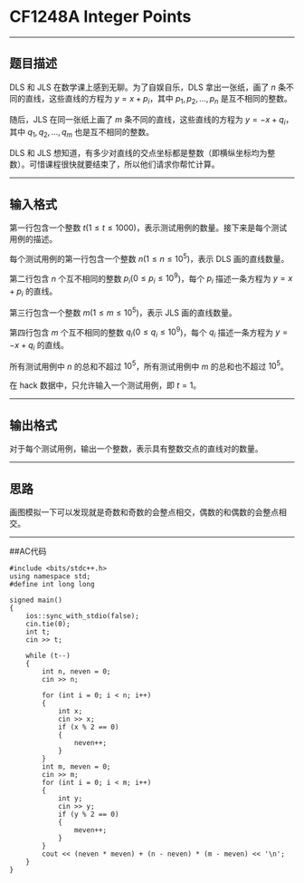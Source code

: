 # CF1248A Integer Points

****************
## 题目描述

DLS 和 JLS 在数学课上感到无聊。为了自娱自乐，DLS 拿出一张纸，画了 $n$ 条不同的直线，这些直线的方程为 $y = x + p_i$，其中 $p_1, p_2, \ldots, p_n$ 是互不相同的整数。

随后，JLS 在同一张纸上画了 $m$ 条不同的直线，这些直线的方程为 $y = -x + q_i$，其中 $q_1, q_2, \ldots, q_m$ 也是互不相同的整数。

DLS 和 JLS 想知道，有多少对直线的交点坐标都是整数（即横纵坐标均为整数）。可惜课程很快就要结束了，所以他们请求你帮忙计算。

***************************
## 输入格式

第一行包含一个整数 $t$($1 \le t \le 1000$)，表示测试用例的数量。接下来是每个测试用例的描述。

每个测试用例的第一行包含一个整数 $n$($1 \le n \le 10^5$)，表示 DLS 画的直线数量。

第二行包含 $n$ 个互不相同的整数 $p_i$($0 \le p_i \le 10^9$)，每个 $p_i$ 描述一条方程为 $y = x + p_i$ 的直线。

第三行包含一个整数 $m$($1 \le m \le 10^5$)，表示 JLS 画的直线数量。

第四行包含 $m$ 个互不相同的整数 $q_i$($0 \le q_i \le 10^9$)，每个 $q_i$ 描述一条方程为 $y = -x + q_i$ 的直线。

所有测试用例中 $n$ 的总和不超过 $10^5$，所有测试用例中 $m$ 的总和也不超过 $10^5$。

在 hack 数据中，只允许输入一个测试用例，即 $t=1$。

*************************
## 输出格式

对于每个测试用例，输出一个整数，表示具有整数交点的直线对的数量。

**********************
## 思路
画图模拟一下可以发现就是奇数和奇数的会整点相交，偶数的和偶数的会整点相交。

********************************
##AC代码
```
#include <bits/stdc++.h>
using namespace std;
#define int long long

signed main()
{
    ios::sync_with_stdio(false);
    cin.tie(0);
    int t;
    cin >> t;

    while (t--)
    {
        int n, neven = 0;
        cin >> n;

        for (int i = 0; i < n; i++)
        {
            int x;
            cin >> x;
            if (x % 2 == 0)
            {
                neven++;
            }
        }
        int m, meven = 0;
        cin >> m;
        for (int i = 0; i < m; i++)
        {
            int y;
            cin >> y;
            if (y % 2 == 0)
            {
                meven++;
            }
        }
        cout << (neven * meven) + (n - neven) * (m - meven) << '\n';
    }
}
```

